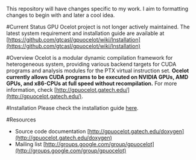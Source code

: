 This repository will have changes specific to my work. I aim to formatting changes to begin with and later a cool idea.


#Current Status
GPU Ocelot project is not longer actively maintained. The latest system requirement and installation guide are available at [https://github.com/gtcasl/gpuocelot/wiki/Installation](https://github.com/gtcasl/gpuocelot/wiki/Installation)


#Overview
Ocelot is a modular dynamic compilation framework for heterogeneous system, providing various backend targets for CUDA programs and analysis modules for the PTX virtual instruction set. **Ocelot currently allows CUDA programs to be executed on NVIDIA GPUs, AMD GPUs, and x86-CPUs at full speed without recompilation.** For more information, check [http://gpuocelot.gatech.edu/](http://gpuocelot.gatech.edu/).

#Installation
Please check the installation guide [here](https://github.com/gtcasl/gpuocelot/wiki/Installation).

#Resources
* Source code documentation
[http://gpuocelot.gatech.edu/doxygen](http://gpuocelot.gatech.edu/doxygen)
* Mailing list
[http://groups.google.com/group/gpuocelot](http://groups.google.com/group/gpuocelot)


